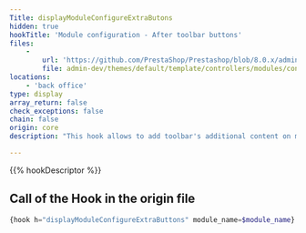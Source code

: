 ```yaml
---
Title: displayModuleConfigureExtraButons
hidden: true
hookTitle: 'Module configuration - After toolbar buttons'
files:
    -
        url: 'https://github.com/PrestaShop/Prestashop/blob/8.0.x/admin-dev/themes/default/template/controllers/modules/configure.tpl'
        file: admin-dev/themes/default/template/controllers/modules/configure.tpl
locations:
    - 'back office'
type: display
array_return: false
check_exceptions: false
chain: false
origin: core
description: "This hook allows to add toolbar's additional content on module configuration page"

---
```


{{% hookDescriptor %}}

## Call of the Hook in the origin file

```php
{hook h="displayModuleConfigureExtraButtons" module_name=$module_name}
```
